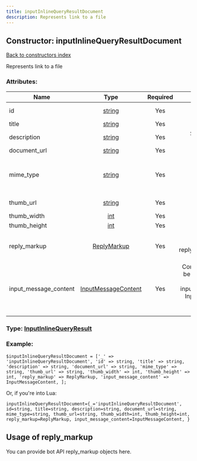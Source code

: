 ```yaml
---
title: inputInlineQueryResultDocument
description: Represents link to a file
---
```

## Constructor: inputInlineQueryResultDocument  
[Back to constructors index](index.md)



Represents link to a file

### Attributes:

| Name     |    Type       | Required | Description |
|----------|:-------------:|:--------:|------------:|
|id|[string](../types/string.md) | Yes|Unique identifier of this result|
|title|[string](../types/string.md) | Yes|Title of the result|
|description|[string](../types/string.md) | Yes|Short description of the result, if known|
|document\_url|[string](../types/string.md) | Yes|Url of the file|
|mime\_type|[string](../types/string.md) | Yes|MIME type of the file content, only “application/pdf” and “application/zip” are allowed now|
|thumb\_url|[string](../types/string.md) | Yes|Url of the file thumb, if exists|
|thumb\_width|[int](../types/int.md) | Yes|Width of the thumb|
|thumb\_height|[int](../types/int.md) | Yes|Height of the thumb|
|reply\_markup|[ReplyMarkup](../types/ReplyMarkup.md) | Yes|Message reply markup, should be of type replyMarkupInlineKeyboard or null|
|input\_message\_content|[InputMessageContent](../types/InputMessageContent.md) | Yes|Content of the message to be sent, should be of type inputMessageText or inputMessageDocument or InputMessageLocation or InputMessageVenue or InputMessageContact|



### Type: [InputInlineQueryResult](../types/InputInlineQueryResult.md)


### Example:

```
$inputInlineQueryResultDocument = ['_' => 'inputInlineQueryResultDocument', 'id' => string, 'title' => string, 'description' => string, 'document_url' => string, 'mime_type' => string, 'thumb_url' => string, 'thumb_width' => int, 'thumb_height' => int, 'reply_markup' => ReplyMarkup, 'input_message_content' => InputMessageContent, ];
```  

Or, if you're into Lua:  


```
inputInlineQueryResultDocument={_='inputInlineQueryResultDocument', id=string, title=string, description=string, document_url=string, mime_type=string, thumb_url=string, thumb_width=int, thumb_height=int, reply_markup=ReplyMarkup, input_message_content=InputMessageContent, }

```



## Usage of reply_markup

You can provide bot API reply_markup objects here.  


